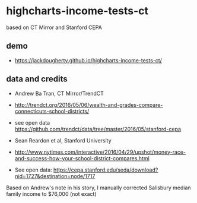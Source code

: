 # highcharts-income-tests-ct
based on CT Mirror and Stanford CEPA

## demo
- https://jackdougherty.github.io/highcharts-income-tests-ct/

## data and credits
- Andrew Ba Tran, CT Mirror/TrendCT
- http://trendct.org/2016/05/06/wealth-and-grades-compare-connecticuts-school-districts/   
- see open data https://github.com/trendct/data/tree/master/2016/05/stanford-cepa

- Sean Reardon et al, Stanford University
- http://www.nytimes.com/interactive/2016/04/29/upshot/money-race-and-success-how-your-school-district-compares.html
- See open data: https://cepa.stanford.edu/seda/download?nid=1727&destination=node/1717


Based on Andrew's note in his story, I manually corrected Salisbury median family income to $76,000 (not exact)
